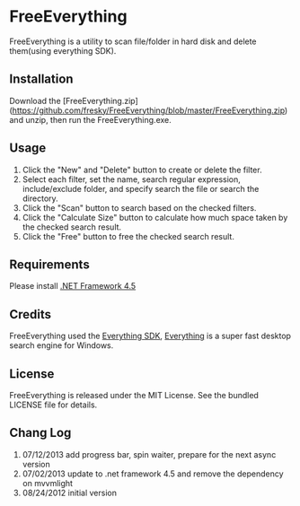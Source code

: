 FreeEverything
==============

FreeEverything is a utility to scan file/folder in hard disk and delete them(using everything SDK).


## Installation

Download the [FreeEverything.zip] (https://github.com/fresky/FreeEverything/blob/master/FreeEverything.zip) and unzip, then run the FreeEverything.exe.


## Usage
1. Click the "New" and "Delete" button to create or delete the filter.
1. Select each filter, set the name, search regular expression, include/exclude folder, and specify search the file or search the directory.
1. Click the "Scan" button to search based on the checked filters.
1. Click the "Calculate Size" button to calculate how much space taken by the checked search result.
1. Click the "Free" button to free the checked search result.

## Requirements

Please install [.NET Framework 4.5](http://msdn.microsoft.com/library/vstudio/5a4x27ek)

## Credits

FreeEverything used the [Everything SDK](http://support.voidtools.com/everything/Main_Page), [Everything](http://www.voidtools.com/) is a super fast desktop search engine for Windows.

## License

FreeEverything is released under the MIT License. See the bundled LICENSE file for details.

## Chang Log

1. 07/12/2013	add progress bar, spin waiter, prepare for the next async version
1. 07/02/2013	update to .net framework 4.5 and remove the dependency on mvvmlight
1. 08/24/2012	initial version